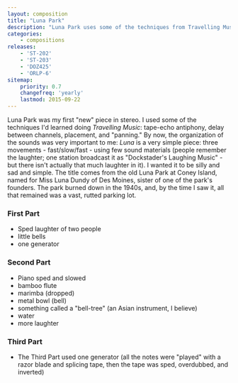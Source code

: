 ```yaml
---
layout: composition
title: "Luna Park"
description: "Luna Park uses some of the techniques from Travelling Music: tape-echo antiphony, delay between channels, placement, and  panning. Luna is a very simple piece: three movements - fast/slow/fast"
categories:
    - compositions
releases:
    - 'ST-202'
    - 'ST-203'
    - 'DOZ425'
    - 'ORLP-6'
sitemap:
    priority: 0.7
    changefreq: 'yearly'
    lastmod: 2015-09-22
---
```


Luna Park was my first "new" piece in stereo. I used some of the techniques I'd learned doing *Travelling Music*: tape-echo antiphony, delay between channels, placement, and "panning." By now, the organization of the sounds was very important to me: *Luna* is a very simple piece: three movements - fast/slow/fast - using few sound materials (people remember the laughter; one station broadcast it as "Dockstader's Laughing Music" - but there isn't actually that much laughter in it). I wanted it to be silly and sad and simple. The title comes from the old Luna Park at Coney Island, named for Miss Luna Dundy of Des Moines, sister of one of the park's founders. The park burned down in the 1940s, and, by the time I saw it, all that remained was a vast, rutted parking lot.

### First Part

* Sped laughter of two people
* little bells
* one generator

### Second Part

* Piano sped and slowed
* bamboo flute
* marimba (dropped)
* metal bowl (bell)
* something called a "bell-tree" (an Asian instrument, I believe)
* water
* more laughter

### Third Part

* The Third Part used one generator (all the notes were "played" with a razor blade and splicing tape, then the tape was sped, overdubbed, and inverted)
